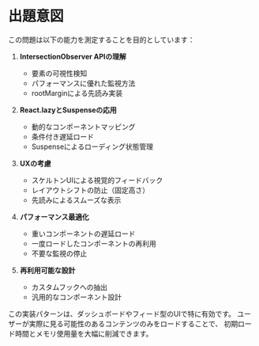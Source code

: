 # 出題意図

この問題は以下の能力を測定することを目的としています：

1. **IntersectionObserver APIの理解**
   - 要素の可視性検知
   - パフォーマンスに優れた監視方法
   - rootMarginによる先読み実装

2. **React.lazyとSuspenseの応用**
   - 動的なコンポーネントマッピング
   - 条件付き遅延ロード
   - Suspenseによるローディング状態管理

3. **UXの考慮**
   - スケルトンUIによる視覚的フィードバック
   - レイアウトシフトの防止（固定高さ）
   - 先読みによるスムーズな表示

4. **パフォーマンス最適化**
   - 重いコンポーネントの遅延ロード
   - 一度ロードしたコンポーネントの再利用
   - 不要な監視の停止

5. **再利用可能な設計**
   - カスタムフックへの抽出
   - 汎用的なコンポーネント設計

この実装パターンは、ダッシュボードやフィード型のUIで特に有効です。
ユーザーが実際に見る可能性のあるコンテンツのみをロードすることで、
初期ロード時間とメモリ使用量を大幅に削減できます。